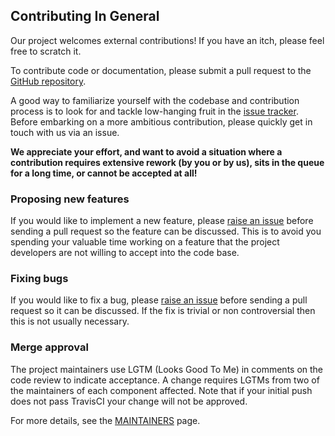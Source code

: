 ## Contributing In General
Our project welcomes external contributions! If you have an itch, please feel free to scratch it.


To contribute code or documentation, please submit a pull request to the [GitHub repository](https://github.com/ibm/container-service-getting-started-wt/). 

A good way to familiarize yourself with the codebase and contribution process is to look for and tackle low-hanging fruit in the [issue tracker](https://github.com/ibm/container-service-getting-started-wt/issues). Before embarking on a more ambitious contribution, please quickly get in touch with us via an issue. 

**We appreciate your effort, and want to avoid a situation where a contribution requires extensive rework (by you or by us), sits in the queue for a long time, or cannot be accepted at all!**

### Proposing new features

If you would like to implement a new feature, please [raise an issue](https://github.com/ibm/container-service-getting-started-wt/issues) before sending a pull request so the feature can be discussed.
This is to avoid you spending your valuable time working on a feature that the project developers are not willing to accept into the code base.

### Fixing bugs

If you would like to fix a bug, please [raise an issue](https://github.com/ibm/container-service-getting-started-wt/issues) before sending a pull request so it can be discussed.
If the fix is trivial or non controversial then this is not usually necessary.

### Merge approval

The project maintainers use LGTM (Looks Good To Me) in comments on the code review to
indicate acceptance. A change requires LGTMs from two of the maintainers of each
component affected. Note that if your initial push does not pass TravisCI your change will not be approved.

For more details, see the [MAINTAINERS](MAINTAINERS) page.

